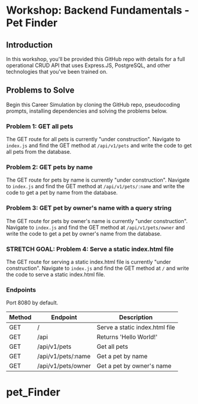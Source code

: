 # Workshop: Backend Fundamentals - Pet Finder

## Introduction

In this workshop, you'll be provided this GitHub repo with details for a full operational CRUD API that uses Express.JS, PostgreSQL, and other technologies that you've been trained on.

## Problems to Solve

Begin this Career Simulation by cloning the GitHub repo, pseudocoding prompts, installing dependencies and solving the problems below.

### Problem 1: GET all pets

The GET route for all pets is currently "under construction". Navigate to `index.js` and find the GET method at `/api/v1/pets` and write the code to get all pets from the database.

### Problem 2: GET pets by name

The GET route for pets by name is currently "under construction". Navigate to `index.js` and find the GET method at `/api/v1/pets/:name` and write the code to get a pet by name from the database.

### Problem 3: GET pet by owner's name with a query string

The GET route for pets by owner's name is currently "under construction". Navigate to `index.js` and find the GET method at `/api/v1/pets/owner` and write the code to get a pet by owner's name from the database.

### STRETCH GOAL: Problem 4: Serve a static index.html file

The GET route for serving a static index.html file is currently "under construction". Navigate to `index.js` and find the GET method at `/` and write the code to serve a static index.html file.

### Endpoints

Port 8080 by default.

| Method | Endpoint           | Description                    |
| ------ | ------------------ | ------------------------------ |
| GET    | /                  | Serve a static index.html file |
| GET    | /api               | Returns 'Hello World!'         |
| GET    | /api/v1/pets       | Get all pets                   |
| GET    | /api/v1/pets/:name | Get a pet by name              |
| GET    | /api/v1/pets/owner | Get a pet by owner's name      |
# pet_Finder
